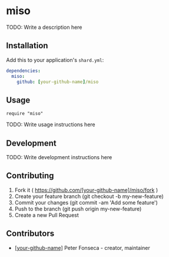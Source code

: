 # miso

TODO: Write a description here

## Installation

Add this to your application's `shard.yml`:

```yaml
dependencies:
  miso:
    github: [your-github-name]/miso
```

## Usage

```crystal
require "miso"
```

TODO: Write usage instructions here

## Development

TODO: Write development instructions here

## Contributing

1. Fork it ( https://github.com/[your-github-name]/miso/fork )
2. Create your feature branch (git checkout -b my-new-feature)
3. Commit your changes (git commit -am 'Add some feature')
4. Push to the branch (git push origin my-new-feature)
5. Create a new Pull Request

## Contributors

- [[your-github-name]](https://github.com/[your-github-name]) Peter Fonseca - creator, maintainer
